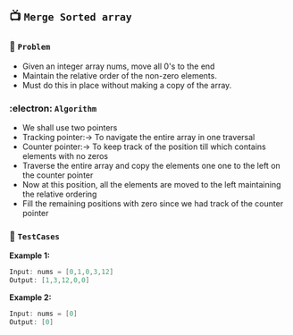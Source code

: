 ## 📺  `Merge Sorted array`

### 🧿 `Problem`
* Given an integer array nums, move all 0's to the end
* Maintain the relative order of the non-zero elements.
* Must do this in place without making a copy of the array.

### :electron: `Algorithm`
* We shall use two pointers 
* Tracking pointer:-> To navigate the entire array in one traversal
* Counter pointer:-> To keep track of the position till which contains elements with no zeros
* Traverse the entire array and copy the elements one one to the left on the counter pointer
* Now at this position, all the elements are moved to the left maintaining the relative ordering
* Fill the remaining positions with zero since we had track of the counter pointer

### 🧪 `TestCases`

**Example 1:**
```kotlin
Input: nums = [0,1,0,3,12]
Output: [1,3,12,0,0]
```
**Example 2:**
```kotlin
Input: nums = [0]
Output: [0]
```
